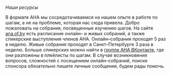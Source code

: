 *Наши ресурсы*

В формате АНА мы сосредотачиваемся на нашем опыте в работе по шагам, а не на проблеме, которая нас сюда привела. Добро пожаловать на собрания, посвященные изучению шагов. На сайте [ana.of.by](https://ana.of.by) есть расписание онлайн– и живых собраний, а также спикерские выступления членов АНА. Онлайн–собрания проходят 5 раз в неделю. Живые собрания проходят в Санкт–Петербурге 3 раза в неделю. Больше спикерских можно найти в [группе АНА ВКонтакте](https://vk.com/anarucom), где они разложены в плейлисты по шагам. В случае возникновения вопросов, сложностей с посещением онлайн–собраний, поиске спонсора обязательно пишите личные сообщения, будем рады помочь.
